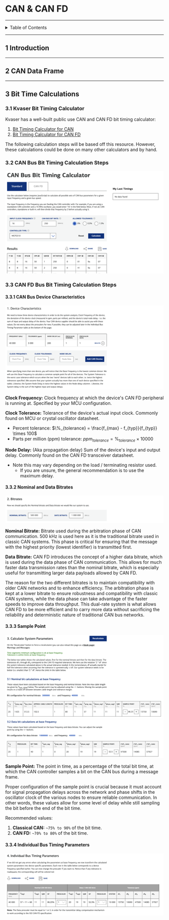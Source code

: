 # CAN & CAN FD

---

<details markdown="1">
  <summary>Table of Contents</summary>

- [1 Introduction](#1-introduction)
- [2 CAN Data Frame](#2-can-data-frame)
- [3 Bit Time Calculations](#3-bit-time-calculations)
    - [3.1 Kvaser Bit Timing Calculator](#31-kvaser-bit-timing-calculator)
    - [3.2 CAN Bus Bit Timing Calculation Steps](#32-can-bus-bit-timing-calculation-steps)
    - [3.3 CAN FD Bus Bit Timing Calculation Steps](#33-can-fd-bus-bit-timing-calculation-steps)
        - [3.3.1 CAN Bus Device Characteristics](#331-can-bus-device-characteristics)
        - [3.3.2 Nominal and Data Bitrates](#332-nominal-and-data-bitrates)
        - [3.3.3 Sample Point](#333-sample-point)
        - [3.3.4 Individual Bus Timing Parameters](#334-individual-bus-timing-parameters)

</details>

---

## 1 Introduction

---

## 2 CAN Data Frame

---

## 3 Bit Time Calculations

### 3.1 Kvaser Bit Timing Calculator

Kvaser has a well-built public use CAN and CAN FD bit timing calculator:

1. [Bit Timing Calculator for CAN](https://www.kvaser.com/support/calculators/bit-timing-calculator/)
2. [Bit Timing Calculator for CAN FD](https://www.kvaser.com/support/calculators/can-fd-bit-timing-calculator/)

The following calculation steps will be based off this resource. However, these
calculations could be done on many other calculators and by hand.

### 3.2 CAN Bus Bit Timing Calculation Steps

![can bus timings.png](pictures%2Fcan%20bus%20timings.png)

### 3.3 CAN FD Bus Bit Timing Calculation Steps

#### 3.3.1 CAN Bus Device Characteristics

![canfd device characteristics.png](pictures%2Fcanfd%20device%20characteristics.png)

**Clock Frequency:** Clock frequency at which the device's CAN FD peripheral is
running at. Specified by your MCU configuration.

**Clock Tolerance:** Tolerance of the device's actual input clock. Commonly
found on MCU or crystal oscillator datasheet.

- Percent
  tolerance: $`\%_{tolerance} = \frac{f_{max} - f_{typ}}{f_{typ}} \times 100`$
- Parts per million (ppm)
  tolerance: $`ppm_{tolerance} = \%_{tolerance} \times 10000`$

**Node Delay:** (Aka propagation delay) Sum of the device's input and output
delay. Commonly found on the CAN FD transceiver datasheet.

- Note this may vary depending on the load / terminating resistor used.
    - If you are unsure, the general recommendation is to use the maximum delay.

#### 3.3.2 Nominal and Data Bitrates

![canfd bitrates.png](pictures%2Fcanfd%20bitrates.png)

**Nominal Bitrate:** Bitrate used during the arbitration phase of CAN
communication. 500 kHz is used here as it is the traditional bitrate used in
classic CAN systems. This phase is critical for ensuring that the message with
the highest priority (lowest identifier) is transmitted first.

**Data Bitrate:** CAN FD introduces the concept of a higher data bitrate, which
is used during the data phase of CAN communication. This allows for much faster
data transmission rates than the nominal bitrate, which is especially useful for
transmitting larger data payloads allowed by CAN FD.

The reason for the two different bitrates is to maintain compatibility with
older CAN networks and to enhance efficiency. The arbitration phase is kept at a
lower bitrate to ensure robustness and compatibility with classic CAN systems,
while the data phase can take advantage of the faster speeds to improve data
throughput. This dual-rate system is what allows CAN FD to be more efficient and
to carry more data without sacrificing the reliability and deterministic nature
of traditional CAN bus networks.

#### 3.3.3 Sample Point

![canfd calculate system parameters 1 of 2.png](pictures%2Fcanfd%20calculate%20system%20parameters%201%20of%202.png)
![canfd calculate system parameters 2 of 2.png](pictures%2Fcanfd%20calculate%20system%20parameters%202%20of%202.png)

**Sample Point:** The point in time, as a percentage of the total bit time, at
which the CAN controller samples a bit on the CAN bus during a message frame.

Proper configuration of the sample point is crucial because it must account for
signal propagation delays across the network and phase shifts in the oscillator
clock of the various nodes to ensure reliable communication. In other words,
these values allow for some level of delay while still sampling the bit before
the end of the bit time.

Recommended values:

1. **Classical CAN:** `~75% to 90%` of the bit time.
2. **CAN FD:** `~70% to 80%` of the bit time.

#### 3.3.4 Individual Bus Timing Parameters

![canfd individual bus timing parameters.png](pictures%2Fcanfd%20individual%20bus%20timing%20parameters.png)
